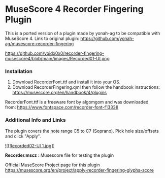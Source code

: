 # MuseScore 4 Recorder Fingering Plugin

This is a ported version of a plugin made by yonah-ag to be compatible with MuseScore 4.
Link to original plugin: https://github.com/yonah-ag/musescore-recorder-fingering

https://github.com/voidx0x0/recorder-fingering-musescore4/blob/main/images/Recorded01-UI.png

### Installation

1. Download RecorderFont.ttf and install it into your OS.
2. Download RecorderFingering.qml then follow the handbook instructions: https://musescore.org/en/handbook/4/plugins

RecorderFont.ttf is a freeware font by algomgom and was downloaded from: https://www.fontspace.com/recorder-font-f13338

### Additional Info and Links

The plugin covers the note range C5 to C7 (Soprano).
Pick hole size/offsets and click "Apply".

[![[Recorded02-UI 1.jpg]]](https://github.com/voidx0x0/recorder-fingering-musescore4/blob/main/images/Recorded02-UI.jpg)

**Recorder.mscz** : Musescore file for testing the plugin  

Official MuseScore Project page for this plugin  
https://musescore.org/en/project/apply-recorder-fingering-glyphs-score
